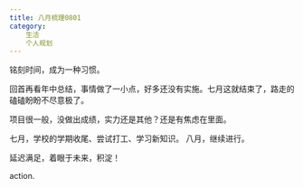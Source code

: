 ```yaml
---
title: 八月梳理0801
category:
    生活
    个人规划
---
```


铭刻时间，成为一种习惯。

<!-- more -->

回首再看年中总结，事情做了一小点，好多还没有实施。七月这就结束了，路走的磕磕盼盼不尽意极了。

项目很一般，没做出成绩，实力还是其他？还是有焦虑在里面。

七月，学校的学期收尾、尝试打工、学习新知识。
八月，继续进行。

延迟满足，着眼于未来，积淀！


action.